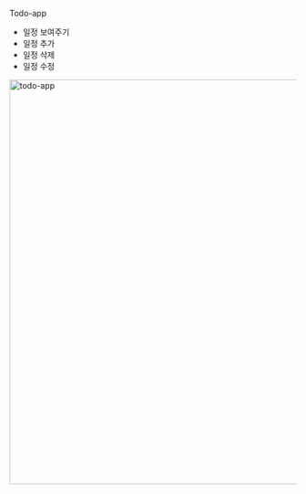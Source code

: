 Todo-app
- 일정 보여주기
- 일정 추가
- 일정 삭제
- 일정 수정

<img width="709" alt="todo-app" src="https://user-images.githubusercontent.com/102382351/194507685-7bf15771-a61e-4fe3-adbf-54951ae49d29.png">
